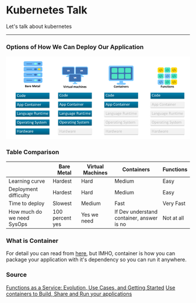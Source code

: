 # **Kubernetes Talk**
Let's talk about kubernetes

----
### **Options of How We Can Deploy Our Application**
![Serverless Evolution](pic/serverless_evolution.png)
### **Table Comparison**
|   | Bare Metal | Virtual Machines | Containers | Functions |
| - | - | - | - | - |
| Learning curve | Hardest  | Hard  | Medium | Easy |
| Deployment difficulty | Hardest  | Hard  | Medium | Easy |
| Time to deploy | Slowest  | Medium  | Fast | Very Fast |
| How much do we need SysOps | 100 percent yes | Yes we need | If Dev understand container, answer is no | Not at all |
### **What is Container**
For detail you can read from [here](https://www.docker.com/resources/what-container), but IMHO, container is how you can package your application
with it's dependency so you can run it anywhere.
### **Source**
[Functions as a Service: Evolution, Use Cases, and Getting Started](https://blogs.oracle.com/developers/post/functions-as-a-service-evolution-use-cases-and-getting-started)
[Use containers to Build, Share and Run your applications](https://www.docker.com/resources/what-container)
